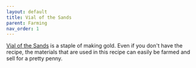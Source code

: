 ```yaml
---
layout: default
title: Vial of the Sands
parent: Farming
nav_order: 1
---
```

<a href="#" data-wowhead="item=65891">Vial of the Sands</a> is a staple of making gold.  Even if you don't have the recipe, the materials that are used in this recipe can easily be farmed and sell for a pretty penny.

